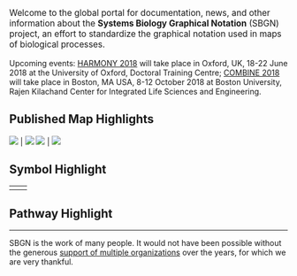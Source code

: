 <p style="font-size:110%;">Welcome to the global portal for documentation, news, and other information about the <strong>Systems Biology Graphical Notation</strong> (SBGN) project, an effort to standardize the graphical notation used in maps of biological processes.</p>

<!--<p style="font-size:100%;">Upcoming events: <br />
  <a href="http://co.mbine.org/events/HARMONY_2018" target="_blank">HARMONY 2018</a> will take place in Oxford, UK, 18-22 June 2018 at the University of Oxford, Doctoral Training Centre. <br />
  <a href="http://co.mbine.org/events/COMBINE_2018" target="_blank">COMBINE 2018</a> will take place in Boston, MA USA, 8-12 October 2018 at the Rajen Kilachand Center for Integrated Life Sciences and Engineering at Boston University.</p>-->

Upcoming events: 
[HARMONY 2018](http://co.mbine.org/events/HARMONY_2018) will take place in Oxford, UK, 18-22 June 2018 at the University of Oxford, Doctoral Training Centre; 
[COMBINE 2018](http://co.mbine.org/events/COMBINE_2018) will take place in Boston, MA USA, 8-12 October 2018 at Boston University, Rajen Kilachand Center for Integrated Life Sciences and Engineering.

## Published Map Highlights

<a href="/sbgn/images/nice/FIG2.png"><img src="/sbgn/images/nice/SFIG2.png"/></a> | <a href="/sbgn/images/nice/FIG4.png"><img src="/sbgn/images/nice/SFIG4.png"/></a>
<a href="/sbgn/images/nice/FIG3.jpg"><img src="/sbgn/images/nice/SFIG3.png"/></a> | <a href="/sbgn/images/nice/FIG1.png"><img src="/sbgn/images/nice/SFIG1.png"/></a>

## Symbol Highlight

<table class="random-highlight">
  <tbody>
    <tr>
      <td id="random_symbol_href" style="text-align: center"></td>
      <td id="random_symbol_img" style="text-align: center"></td>
    </tr>
  </tbody>
</table>

## Pathway Highlight

<script>
  $(document).ready(function() {
    $.getJSON("/sbgn/random_content.json", function(data) {
      console.log("JSON loaded.");

      var symbol = data.symbols[Math.floor(Math.random() * data.symbols.length)];
      var pathway = data.pathways[Math.floor(Math.random() * data.pathways.length)];

      symbol_href = "/sbgn/symbols#" + symbol.href;
      pathway_href = "/sbgn/pathway-archive/" + pathway.href;

      // From: http://stackoverflow.com/questions/10300765/jquery-html-callback-function
      $("#random_symbol_href").html('<a href="' + symbol_href + '">' + symbol.title + '</a>').promise().done(function(){
        console.log("Symbol href loaded.");
      });

      $("#random_symbol_img").html('<img src="' + symbol.img + '" alt="' + symbol.href + '" width="150px">').promise().done(function(){
        console.log("Symbol img loaded.");
      });

      $("#random_symbol").load(symbol_href, function() {
        console.log("Symbol loaded.");
      });

      $("#random_pathway").load(pathway_href, function() {
        console.log("Pathway loaded.");
      });
    });
  });
</script>
<div id="random_pathway"></div>

-----

SBGN is the work of many people. It would not have been possible without the generous [support of multiple organizations](/sbgn/about#funding) over the years, for which we are very thankful.

